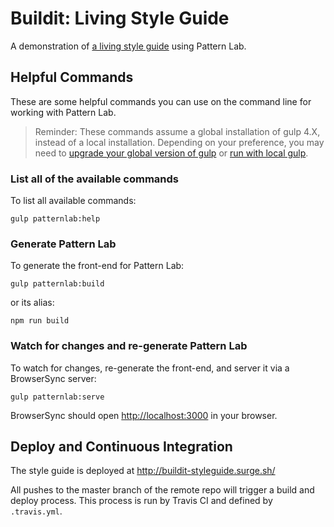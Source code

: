 # Buildit: Living Style Guide

A demonstration of [a living style guide](http://buildit-styleguide.surge.sh/) using Pattern Lab.

## Helpful Commands

These are some helpful commands you can use on the command line for working with Pattern Lab.

> Reminder: These commands assume a global installation of gulp 4.X, instead of a local installation. Depending on your preference, you may need to [upgrade your global version of gulp](https://github.com/pattern-lab/edition-node-gulp/wiki/Updating-to-Gulp-4) or [run with local gulp](https://github.com/pattern-lab/patternlab-node/wiki/Running-with-Local-Gulp-Instead-of-Global-Gulp).

### List all of the available commands

To list all available commands:
```
gulp patternlab:help
```

### Generate Pattern Lab

To generate the front-end for Pattern Lab:

```
gulp patternlab:build
```

or its alias:
```
npm run build
```

### Watch for changes and re-generate Pattern Lab

To watch for changes, re-generate the front-end, and server it via a BrowserSync server:

```
gulp patternlab:serve
```

BrowserSync should open [http://localhost:3000](http://localhost:3000) in your browser.

## Deploy and Continuous Integration
The style guide is deployed at http://buildit-styleguide.surge.sh/

All pushes to the master branch of the remote repo will trigger a build and deploy process. This process is run by Travis CI and defined by `.travis.yml`.

